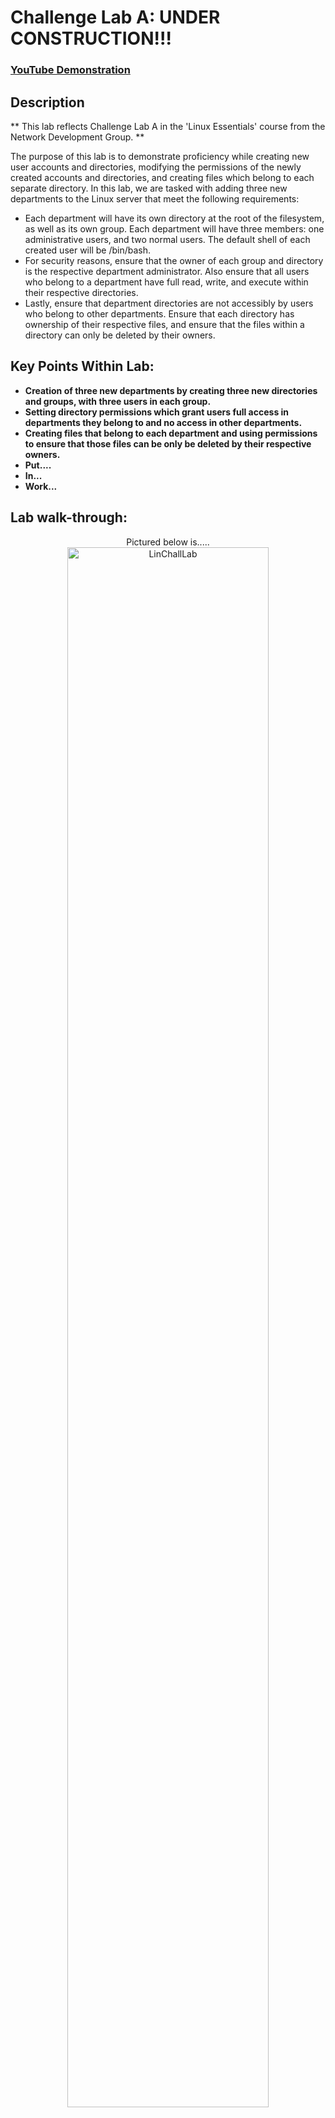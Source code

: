 <h1>Challenge Lab A: UNDER CONSTRUCTION!!!</h1>

 ### [YouTube Demonstration](https://youtu.be/7eJexJVCqJo)

<h2>Description</h2>
** This lab reflects Challenge Lab A in the 'Linux Essentials' course from the Network Development Group. **

The purpose of this lab is to demonstrate proficiency while creating new user accounts and directories, modifying the permissions of the newly created accounts and directories, and creating files which belong to each separate directory. In this lab, we are tasked with adding three new departments to the Linux server that meet the following requirements:

- Each department will have its own directory at the root of the filesystem, as well as its own group. Each department will have three members: one administrative users, and two normal users. The default shell of each created user will be /bin/bash.
- For security reasons, ensure that the owner of each group and directory is the respective department administrator. Also ensure that all users who belong to a department have full read, write, and execute within their respective directories.
- Lastly, ensure that department directories are not accessibly by users who belong to other departments. Ensure that each directory has ownership of their respective files, and ensure that the files within a directory can only be deleted by their owners.  

<h2>Key Points Within Lab: </h2>

- <b>Creation of three new departments by creating three new directories and groups, with three users in each group.</b>
- <b>Setting directory permissions which grant users full access in departments they belong to and no access in other departments.  </b>
- <b>Creating files that belong to each department and using permissions to ensure that those files can be only be deleted by their respective owners.  </b>
- <b>Put....  </b>
- <b>In... </b>
- <b>Work... </b>

<h2>Lab walk-through:</h2>

<p align="center">
Pictured below is..... <br/>
<img src="https://i.imgur.com/OBocBYB.png" height="80%" width="80%" alt="LinChallLab"/>
<br />
<br />

<p align="center">
Viewing the dashboard of AD server manager and all configured services on the domain controller:  <br/>
<img src="https://i.imgur.com/OAZucGb.png" height="80%" width="80%" alt="LinChallLab"/>
<br />
<br />

<p align="center">
3rd photo <br/>
<img src="https://i.imgur.com/diJqe7a.png" height="80%" width="80%" alt="LinChallLab"/>
<br />
<br />

<p align="center">
4444444  <br/>
<img src="https://i.imgur.com/daHmp6x.png" height="80%" width="80%" alt="LinChallLab"/>
<br />
<br />

<p align="center">
5555555  <br/>
<img src="https://i.imgur.com/L8T4RPl.png height="80%" width="80%" alt="LinChallLab"/>
<br />
<br />

<p align="center">
6666666  <br/>
<img src="https://i.imgur.com/pAdFmz3.png" height="80%" width="80%" alt="LinChallLab"/>
<br />
<br />

<p align="center">
77777777  <br/>
<img src="https://i.imgur.com/DcLt3dC.png" height="80%" width="80%" alt="LinChallLab"/>
<br />
<br />

<p align="center">
88888888  <br/>
<img src="https://i.imgur.com/AJiP1Mk.png" height="80%" width="80%" alt="LinChallLab"/>
<br />
<br />

<p align="center">
99999999  <br/>
<img src="https://i.imgur.com/xN7jJhO.png" height="80%" width="80%" alt="LinChallLab"/>
<br />
<br />

<p align="center">
100000000000  <br/>
<img src="https://i.imgur.com/pSKzpu8.png" height="80%" width="80%" alt="LinChallLab"/>
<br />
<br />




<!--
 ```diff
- text in red
+ text in green
! text in orange
# text in gray
@@ text in purple (and bold)@@
```
--!>
